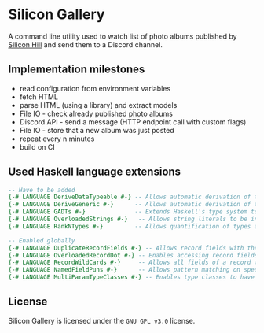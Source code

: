 # Silicon Gallery

A command line utility used to watch list of photo albums published
by [Silicon Hill](https://www.siliconhill.cz/photogalleries)
and send them to a Discord channel.

## Implementation milestones
- read configuration from environment variables
- fetch HTML
- parse HTML (using a library) and extract models
- File IO - check already published photo albums
- Discord API - send a message (HTTP endpoint call with custom flags)
- File IO - store that a new album was just posted
- repeat every n minutes
- build on CI

## Used Haskell language extensions

```haskell
-- Have to be added
{-# LANGUAGE DeriveDataTypeable #-} -- Allows automatic derivation of the `Data` and `Typeable` type classes.
{-# LANGUAGE DeriveGeneric #-}      -- Allows automatic derivation of the `Generic` type class.
{-# LANGUAGE GADTs #-}              -- Extends Haskell's type system to allow Generalized Algebraic Data Types.
{-# LANGUAGE OverloadedStrings #-}   -- Allows string literals to be interpreted as instances of `IsString`.
{-# LANGUAGE RankNTypes #-}         -- Allows quantification of types at arbitrary positions (rank-N types).

-- Enabled globally
{-# LANGUAGE DuplicateRecordFields #-} -- Allows record fields with the same name in different data types.
{-# LANGUAGE OverloadedRecordDot #-} -- Enables accessing record fields using the dot notation (e.g., `record.field`).
{-# LANGUAGE RecordWildCards #-}     -- Allows all fields of a record to be brought into scope without listing them individually.
{-# LANGUAGE NamedFieldPuns #-}      -- Allows pattern matching on specific record fields by name, even if others are present.
{-# LANGUAGE MultiParamTypeClasses #-} -- Enables type classes to have more than one type parameter.
```

## License

Silicon Gallery is licensed under the `GNU GPL v3.0` license.
